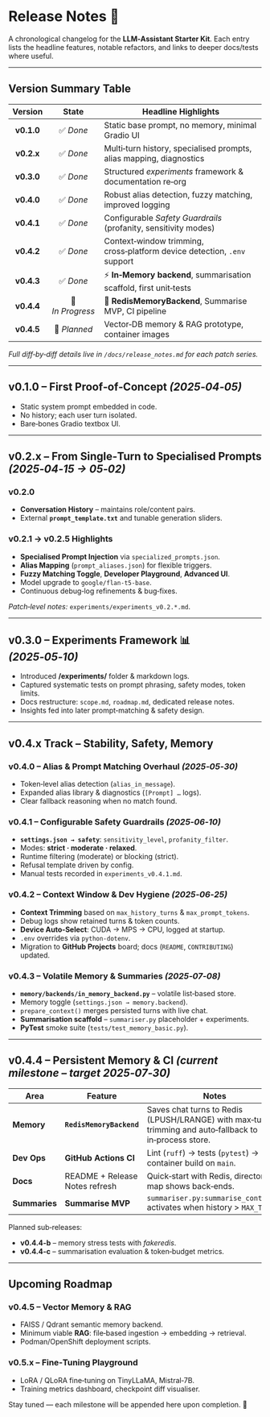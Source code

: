 # Release Notes 📜

A chronological changelog for the **LLM‑Assistant Starter Kit**. Each entry lists the headline features, notable refactors, and links to deeper docs/tests where useful.

---

## Version Summary Table

|   Version  |       State      | Headline Highlights                                                      |
| :--------: | :--------------: | ------------------------------------------------------------------------ |
| **v0.1.0** |     ✅ *Done*     | Static base prompt, no memory, minimal Gradio UI                         |
| **v0.2.x** |     ✅ *Done*     | Multi‑turn history, specialised prompts, alias mapping, diagnostics      |
| **v0.3.0** |     ✅ *Done*     | Structured *experiments* framework & documentation re‑org                |
| **v0.4.0** |     ✅ *Done*     | Robust alias detection, fuzzy matching, improved logging                 |
| **v0.4.1** |     ✅ *Done*     | Configurable *Safety Guardrails* (profanity, sensitivity modes)          |
| **v0.4.2** |     ✅ *Done*     | Context‑window trimming, cross‑platform device detection, `.env` support |
| **v0.4.3** |     ✅ *Done*     | ⚡ **In‑Memory backend**, summarisation scaffold, first unit‑tests        |
| **v0.4.4** | 🔄 *In Progress* | 🔧 **RedisMemoryBackend**, Summarise MVP, CI pipeline                    |
| **v0.4.5** |   🔼 *Planned*   | Vector‑DB memory & RAG prototype, container images                       |

*Full diff‑by‑diff details live in `/docs/release_notes.md` for each patch series.*

---

## v0.1.0 – First Proof‑of‑Concept *(2025‑04‑05)*

* Static system prompt embedded in code.
* No history; each user turn isolated.
* Bare‑bones Gradio textbox UI.

---

## v0.2.x – From Single‑Turn to Specialised Prompts *(2025‑04‑15 → 05‑02)*

### v0.2.0

* **Conversation History** – maintains role/content pairs.
* External **`prompt_template.txt`** and tunable generation sliders.

### v0.2.1 → v0.2.5 Highlights

* **Specialised Prompt Injection** via `specialized_prompts.json`.
* **Alias Mapping** (`prompt_aliases.json`) for flexible triggers.
* **Fuzzy Matching Toggle**, **Developer Playground**, **Advanced UI**.
* Model upgrade to `google/flan‑t5‑base`.
* Continuous debug‑log refinements & bug‑fixes.

*Patch‑level notes:* `experiments/experiments_v0.2.*.md`.

---

## v0.3.0 – Experiments Framework 📊 *(2025‑05‑10)*

* Introduced **/experiments/** folder & markdown logs.
* Captured systematic tests on prompt phrasing, safety modes, token limits.
* Docs restructure: `scope.md`, `roadmap.md`, dedicated release notes.
* Insights fed into later prompt‑matching & safety design.

---

## v0.4.x Track – Stability, Safety, Memory

### v0.4.0 – Alias & Prompt Matching Overhaul *(2025‑05‑30)*

* Token‑level alias detection (`alias_in_message`).
* Expanded alias library & diagnostics (`[Prompt] …` logs).
* Clear fallback reasoning when no match found.

### v0.4.1 – Configurable Safety Guardrails *(2025‑06‑10)*

* **`settings.json → safety`**: `sensitivity_level`, `profanity_filter`.
* Modes: **strict · moderate · relaxed**.
* Runtime filtering (moderate) or blocking (strict).
* Refusal template driven by config.
* Manual tests recorded in `experiments_v0.4.1.md`.

### v0.4.2 – Context Window & Dev Hygiene *(2025‑06‑25)*

* **Context Trimming** based on `max_history_turns` & `max_prompt_tokens`.
* Debug logs show retained turns & token counts.
* **Device Auto‑Select**: CUDA → MPS → CPU, logged at startup.
* `.env` overrides via `python‑dotenv`.
* Migration to **GitHub Projects** board; docs (`README`, `CONTRIBUTING`) updated.

### v0.4.3 – Volatile Memory & Summaries *(2025‑07‑08)*

* **`memory/backends/in_memory_backend.py`** – volatile list‑based store.
* Memory toggle (`settings.json → memory.backend`).
* `prepare_context()` merges persisted turns with live chat.
* **Summarisation scaffold** – `summariser.py` placeholder + experiments.
* **PyTest** smoke suite (`tests/test_memory_basic.py`).

---

## v0.4.4 – Persistent Memory & CI *(current milestone – target 2025‑07‑30)*

| Area          | Feature                        | Notes                                                                                                  |
| ------------- | ------------------------------ | ------------------------------------------------------------------------------------------------------ |
| **Memory**    | **`RedisMemoryBackend`**       | Saves chat turns to Redis (LPUSH/LRANGE) with max‑turn trimming and auto‑fallback to in‑process store. |
| **Dev Ops**   | **GitHub Actions CI**          | Lint (`ruff`) → tests (`pytest`) → container build on `main`.                                          |
| **Docs**      | README + Release Notes refresh | Quick‑start with Redis, directory map shows back‑ends.                                                 |
| **Summaries** | **Summarise MVP**              | `summariser.py:summarise_context()` activates when history > `MAX_TURNS`.                              |

Planned sub‑releases:

* **v0.4.4‑b** – memory stress tests with *fakeredis*.
* **v0.4.4‑c** – summarisation evaluation & token‑budget metrics.

---

## Upcoming Roadmap

### v0.4.5 – Vector Memory & RAG

* FAISS / Qdrant semantic memory backend.
* Minimum viable **RAG**: file‑based ingestion → embedding → retrieval.
* Podman/OpenShift deployment scripts.

### v0.5.x – Fine‑Tuning Playground

* LoRA / QLoRA fine‑tuning on TinyLLaMA, Mistral‑7B.
* Training metrics dashboard, checkpoint diff visualiser.

Stay tuned — each milestone will be appended here upon completion. 🚀
